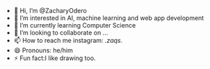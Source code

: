 - 👋 Hi, I’m @ZacharyOdero
- 👀 I’m interested in AI, machine learning and web app development
- 🌱 I’m currently learning Computer Science
- 💞️ I’m looking to collaborate on ...
- 📫 How to reach me instagram: _.zaqs._
- 😄 Pronouns: he/him
- ⚡ Fun fact:I like drawing too.

<!---
ZacharyOdero/ZacharyOdero is a ✨ special ✨ repository because its `README.md` (this file) appears on your GitHub profile.
You can click the Preview link to take a look at your changes.
--->

